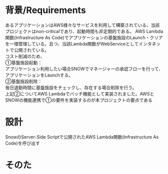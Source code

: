 # 背景/Requirements  
あるアプリケーションはAWS様々なサービスを利用して構築されている、当該プロジェクトはnon-criticalであり、起動時間も非定期的である。
AWS Lambda関数(Infrastructure As Code)でアプリケーションの基盤施設のLaunch・クリアを一環管理している。且つ、当該Lambda関数がWebServiceとしてインタネットで公開されている。  
コスト削減のため、  
①基盤施設起動：  
アプリケーション利用したい場合SNOWでマネージャーの承認フローを行って、アプリケーションをLaunchする。  
②基盤施設削除：  
毎日退勤時間に基盤施設をチェックし、存在する場合削除を行う。　  
上記②についてAWS Lambdaでバッチ機能として実装されました。AWSとSNOWの機能連携で①の要件を実装するのが本プロジェクトの要点である  
# 設計  
SnowのServer-Side Scriptで公開されたAWS Lambda関数(Infrastructure As Code)を呼び出す
# そのた  
